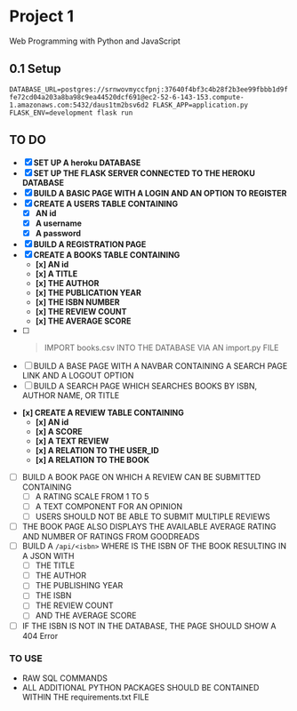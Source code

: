 # Project 1

Web Programming with Python and JavaScript

## 0.1 Setup

  `DATABASE_URL=postgres://srnwovmyccfpnj:37640f4bf3c4b28f2b3ee99fbbb1d9ffe72cd04a203a8ba98c9ea44520dcf691@ec2-52-6-143-153.compute-1.amazonaws.com:5432/daus1tm2bsv6d2 FLASK_APP=application.py FLASK_ENV=development flask run`



## TO DO

* [x] **SET UP A heroku DATABASE**
* [x] **SET UP THE FLASK SERVER CONNECTED TO THE HEROKU DATABASE**
* [x] **BUILD A BASIC PAGE WITH A LOGIN AND AN OPTION TO REGISTER**
* [x] **CREATE A USERS TABLE CONTAINING**
    - [x] **AN id** 
    - [x] **A username** 
    - [x] **A password**
* [x] **BUILD A REGISTRATION PAGE**
* [x] **CREATE A BOOKS TABLE CONTAINING**
    - **[x] AN id**
    - **[x] A TITLE**
    - **[x] THE AUTHOR**
    - **[x] THE PUBLICATION YEAR**
    - **[x] THE ISBN NUMBER**
    - **[x] THE REVIEW COUNT**
    - **[x] THE AVERAGE SCORE**
* [ ] > IMPORT books.csv INTO THE DATABASE VIA AN import.py FILE
* [ ] BUILD A BASE PAGE WITH A NAVBAR CONTAINING A SEARCH PAGE LINK AND A LOGOUT OPTION
* [ ] BUILD A SEARCH PAGE WHICH SEARCHES BOOKS BY ISBN, AUTHOR NAME, OR TITLE
* **[x] CREATE A REVIEW TABLE CONTAINING**
    - **[x] AN id**
    - **[x] A SCORE**
    - **[x] A TEXT REVIEW**
    - **[x] A RELATION TO THE USER_ID**
    - **[x] A RELATION TO THE BOOK**
* [ ] BUILD A BOOK PAGE ON WHICH A REVIEW CAN BE SUBMITTED CONTAINING
    - [ ] A RATING SCALE FROM 1 TO 5
    - [ ] A TEXT COMPONENT FOR AN OPINION
    - [ ] USERS SHOULD NOT BE ABLE TO SUBMIT MULTIPLE REVIEWS
* [ ] THE BOOK PAGE ALSO DISPLAYS THE AVAILABLE AVERAGE RATING AND NUMBER OF RATINGS FROM GOODREADS
* [ ] BUILD A ``/api/<isbn>`` WHERE <isbn> IS THE ISBN OF THE BOOK RESULTING IN A JSON WITH
    - [ ] THE TITLE
    - [ ] THE AUTHOR
    - [ ] THE PUBLISHING YEAR
    - [ ] THE ISBN
    - [ ] THE REVIEW COUNT
    - [ ] AND THE AVERAGE SCORE
* [ ] IF THE ISBN IS NOT IN THE DATABASE, THE PAGE SHOULD SHOW A 404 Error

### TO USE

* RAW SQL COMMANDS
* ALL ADDITIONAL PYTHON PACKAGES SHOULD BE CONTAINED WITHIN THE requirements.txt FILE

## 

